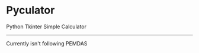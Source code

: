 # Pyculator
Python Tkinter Simple Calculator
______________________________________________
Currently isn't following PEMDAS
